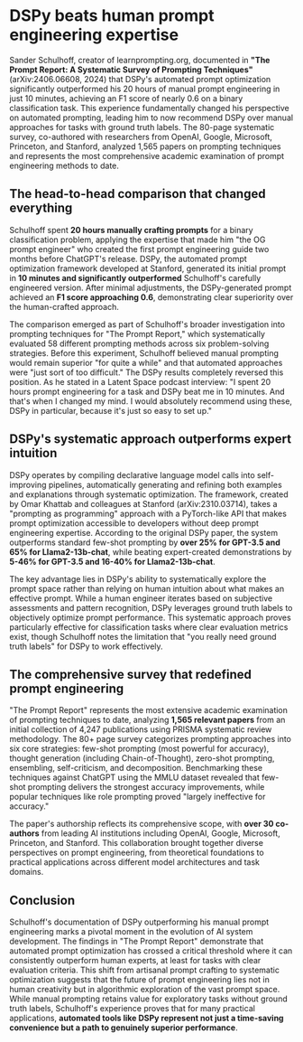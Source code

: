 # DSPy beats human prompt engineering expertise

Sander Schulhoff, creator of learnprompting.org, documented in **"The Prompt Report: A Systematic Survey of Prompting Techniques"** (arXiv:2406.06608, 2024) that DSPy's automated prompt optimization significantly outperformed his 20 hours of manual prompt engineering in just 10 minutes, achieving an F1 score of nearly 0.6 on a binary classification task. This experience fundamentally changed his perspective on automated prompting, leading him to now recommend DSPy over manual approaches for tasks with ground truth labels. The 80-page systematic survey, co-authored with researchers from OpenAI, Google, Microsoft, Princeton, and Stanford, analyzed 1,565 papers on prompting techniques and represents the most comprehensive academic examination of prompt engineering methods to date.

## The head-to-head comparison that changed everything

Schulhoff spent **20 hours manually crafting prompts** for a binary classification problem, applying the expertise that made him "the OG prompt engineer" who created the first prompt engineering guide two months before ChatGPT's release. DSPy, the automated prompt optimization framework developed at Stanford, generated its initial prompt in **10 minutes and significantly outperformed** Schulhoff's carefully engineered version. After minimal adjustments, the DSPy-generated prompt achieved an **F1 score approaching 0.6**, demonstrating clear superiority over the human-crafted approach.

The comparison emerged as part of Schulhoff's broader investigation into prompting techniques for "The Prompt Report," which systematically evaluated 58 different prompting methods across six problem-solving strategies. Before this experiment, Schulhoff believed manual prompting would remain superior "for quite a while" and that automated approaches were "just sort of too difficult." The DSPy results completely reversed this position. As he stated in a Latent Space podcast interview: "I spent 20 hours prompt engineering for a task and DSPy beat me in 10 minutes. And that's when I changed my mind. I would absolutely recommend using these, DSPy in particular, because it's just so easy to set up."

## DSPy's systematic approach outperforms expert intuition  

DSPy operates by compiling declarative language model calls into self-improving pipelines, automatically generating and refining both examples and explanations through systematic optimization. The framework, created by Omar Khattab and colleagues at Stanford (arXiv:2310.03714), takes a "prompting as programming" approach with a PyTorch-like API that makes prompt optimization accessible to developers without deep prompt engineering expertise. According to the original DSPy paper, the system outperforms standard few-shot prompting by **over 25% for GPT-3.5 and 65% for Llama2-13b-chat**, while beating expert-created demonstrations by **5-46% for GPT-3.5 and 16-40% for Llama2-13b-chat**.

The key advantage lies in DSPy's ability to systematically explore the prompt space rather than relying on human intuition about what makes an effective prompt. While a human engineer iterates based on subjective assessments and pattern recognition, DSPy leverages ground truth labels to objectively optimize prompt performance. This systematic approach proves particularly effective for classification tasks where clear evaluation metrics exist, though Schulhoff notes the limitation that "you really need ground truth labels" for DSPy to work effectively.

## The comprehensive survey that redefined prompt engineering

"The Prompt Report" represents the most extensive academic examination of prompting techniques to date, analyzing **1,565 relevant papers** from an initial collection of 4,247 publications using PRISMA systematic review methodology. The 80+ page survey categorizes prompting approaches into six core strategies: few-shot prompting (most powerful for accuracy), thought generation (including Chain-of-Thought), zero-shot prompting, ensembling, self-criticism, and decomposition. Benchmarking these techniques against ChatGPT using the MMLU dataset revealed that few-shot prompting delivers the strongest accuracy improvements, while popular techniques like role prompting proved "largely ineffective for accuracy."

The paper's authorship reflects its comprehensive scope, with **over 30 co-authors** from leading AI institutions including OpenAI, Google, Microsoft, Princeton, and Stanford. This collaboration brought together diverse perspectives on prompt engineering, from theoretical foundations to practical applications across different model architectures and task domains.

## Conclusion

Schulhoff's documentation of DSPy outperforming his manual prompt engineering marks a pivotal moment in the evolution of AI system development. The findings in "The Prompt Report" demonstrate that automated prompt optimization has crossed a critical threshold where it can consistently outperform human experts, at least for tasks with clear evaluation criteria. This shift from artisanal prompt crafting to systematic optimization suggests that the future of prompt engineering lies not in human creativity but in algorithmic exploration of the vast prompt space. While manual prompting retains value for exploratory tasks without ground truth labels, Schulhoff's experience proves that for many practical applications, **automated tools like DSPy represent not just a time-saving convenience but a path to genuinely superior performance**.